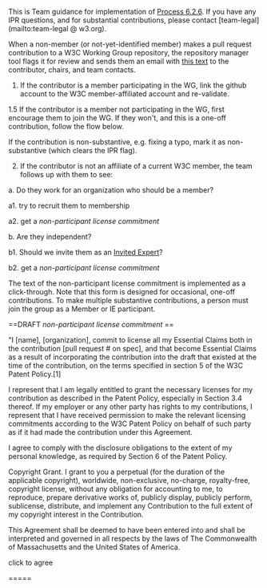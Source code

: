 This is Team guidance for implementation of [Process 6.2.6](/policies/process/#contributor-license). If you have any IPR questions, and for substantial contributions, please contact [team-legal](mailto:team-legal @ w3.org).

When a non-member (or not-yet-identified member) makes a pull request contribution to a W3C Working Group repository, the repository manager tool flags it for review and sends them an email with [this text](https://github.com/w3c/ash-nazg/blob/master/templates/affiliation-mail.txt) to the contributor, chairs, and team contacts.

1. If the contributor is a member participating in the WG, link the github account to the W3C member-affiliated account and re-validate.

1.5 If the contributor is a member not participating in the WG, first encourage them to join the WG. If they won't, and this is a one-off contribution, follow the flow below. 

If the contribution is non-substantive, e.g. fixing a typo, mark it as non-substantive (which clears the IPR flag). 

2. If the contributor is not an affiliate of a current W3C member, the team follows up with them to see:

 a. Do they work for an organization who should be a member?

  a1. try to recruit them to membership
   
  a2. get a *non-participant license commitment* 

b. Are they independent?

  b1. Should we invite them as an [Invited Expert](https://www.w3.org/participate/invited-experts/)?
  
  b2. get a *non-participant license commitment* 
  
  The text of the non-participant license commitment is implemented as a click-through. Note that this form is designed for occasional, one-off contributions. To make multiple substantive contributions, a person must join the group as a Member or IE participant.
  
  
 ==DRAFT *non-participant license commitment*  ==
 
"I [name], [organization], commit to license all my Essential Claims
both in the contribution [pull request # on spec], and that become
Essential Claims as a result of incorporating the contribution into the
draft that existed at the time of the contribution, on the terms
specified in section 5 of the W3C Patent Policy.[1]

I represent that I am legally entitled to grant the necessary licenses
for my contribution as described in the Patent Policy, especially in
Section 3.4 thereof. If my employer or any other party has rights to my
contributions, I represent that I have received permission to make the
relevant licensing commitments according to the W3C Patent Policy on
behalf of such party as if it had made the contribution under this
Agreement.

I agree to comply with the disclosure obligations to the extent of my
personal knowledge, as required by Section 6 of the Patent Policy.

Copyright Grant. I grant to you a perpetual (for the duration of the
applicable copyright), worldwide, non-exclusive, no-charge,
royalty-free, copyright license, without any obligation for accounting
to me, to reproduce, prepare derivative works of, publicly display,
publicly perform, sublicense, distribute, and implement any Contribution
to the full extent of my copyright interest in the Contribution.


This Agreement shall be deemed to have been entered into and shall be
interpreted and governed in all respects by the laws of The Commonwealth
of Massachusetts and the United States of America.

click to agree

 =====
